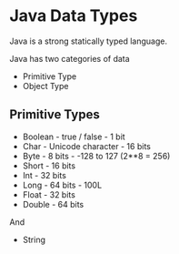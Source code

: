 # Java Data Types

Java is a strong statically typed language.

Java has two categories of data
* Primitive Type 
* Object Type

## Primitive Types

* Boolean - true / false - 1 bit
* Char - Unicode character - 16 bits
* Byte - 8 bits - -128 to 127 (2**8 = 256)
* Short - 16 bits
* Int - 32 bits
* Long - 64 bits - 100L
* Float - 32 bits
* Double - 64 bits

And

* String